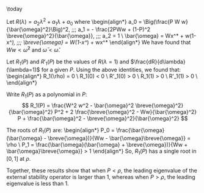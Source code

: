 \today

Let $R(\lambda)= a_2 \lambda^2 + a_1 \lambda + a_0$ where
\begin{align*}
a_0 = \Big(\frac{P W w}{\bar{\omega}^2}\Big)^2, \;\;\;
a_1 = - \frac{2PWw + (1-P)^2 \breve{\omega}^2}{\bar{\omega}}, \;\;\;
a_2 = 1 \\
\bar{\omega} = Wx^* + w(1-x^*), \;\;\;
\breve{\omega} = W(1-x^*) + wx^*
\end{align*}
We have found that $W w < \bar{\omega}^2$ 
and $\bar{\omega} < \breve{\omega}$.

Let $R_1(P)$ and $R'_1(P)$ be the values of $R(\lambda=1)$ 
and $\frac{dR}{d\lambda}(\lambda=1)$ for a given $P$.
Using the above identities, we found that:
\begin{align*}
R_1(\rho) = 0 \\
R_1(0) < 0 \\
R'_1(0) > 0 \\
R_1(1) > 0 \\
R'_1(1) > 0 \\
\end{align*}

Write $R_1(P)$ as a polynomial in $P$:
$$
R_1(P) = \frac{W^2 w^2 - \bar{\omega}^2 \breve{\omega}^2}{\bar{\omega}^2} P^2 +
         2 \frac{\breve{\omega}^2 - Ww}{\bar{\omega}^2} P +
         \frac{\bar{\omega}^2 - \breve{\omega}^2}{\bar{\omega}^2}
$$

The roots of $R_1(P)$ are:
\begin{align*}
P_0 = \frac{\bar{\omega}(\bar{\omega} - \breve{\omega})}{Ww - \bar{\omega}\breve{\omega}} = \rho \\
P_1 = \frac{\bar{\omega}(\bar{\omega} + \breve{\omega})}{Ww + \bar{\omega}\breve{\omega}} > 1
\end{align*}
So, $R_1(P)$ has a single root in $[0,1]$ at $\rho$.

Together, these results show that when $P<\rho$, 
the leading eigenvalue of the external stability operator is larger than 1,
whereas when $P>\rho$, the leading eigenvalue is less than 1.


